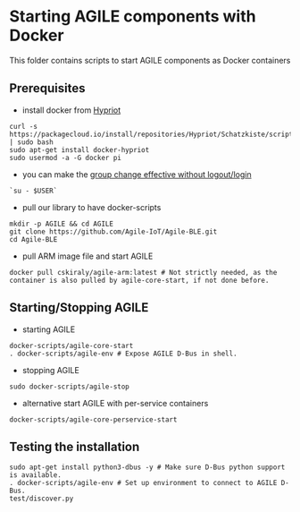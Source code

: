
Starting AGILE components with Docker
===

This folder contains scripts to start AGILE components as Docker containers

Prerequisites
---
- install docker from [Hypriot](http://blog.hypriot.com/post/your-number-one-source-for-docker-on-arm/)
```
curl -s https://packagecloud.io/install/repositories/Hypriot/Schatzkiste/script.deb.sh | sudo bash
sudo apt-get install docker-hypriot
sudo usermod -a -G docker pi
```

- you can make the [group change effective without logout/login](http://superuser.com/questions/272061/reload-a-linux-users-group-assignments-without-logging-out)
```
`su - $USER`
```

- pull our library to have docker-scripts
```
mkdir -p AGILE && cd AGILE
git clone https://github.com/Agile-IoT/Agile-BLE.git
cd Agile-BLE
```

- pull ARM image file and start AGILE
```
docker pull cskiraly/agile-arm:latest # Not strictly needed, as the container is also pulled by agile-core-start, if not done before.
```

Starting/Stopping AGILE
---

- starting AGILE

```
docker-scripts/agile-core-start
. docker-scripts/agile-env # Expose AGILE D-Bus in shell. 
```

- stopping AGILE
```
sudo docker-scripts/agile-stop
```

- alternative start AGILE with per-service containers
```
docker-scripts/agile-core-perservice-start
```

Testing the installation
---

```
sudo apt-get install python3-dbus -y # Make sure D-Bus python support is available.
. docker-scripts/agile-env # Set up environment to connect to AGILE D-Bus.                                                      
test/discover.py
```
